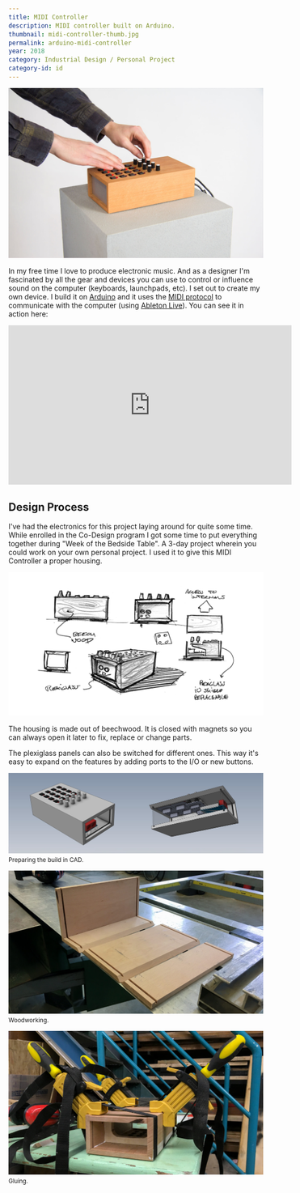 ```yaml
---
title: MIDI Controller
description: MIDI controller built on Arduino.
thumbnail: midi-controller-thumb.jpg
permalink: arduino-midi-controller
year: 2018
category: Industrial Design / Personal Project
category-id: id
---
```


![hero photo](/img/portfolio/midi-controller.jpg)

In my free time I love to produce electronic music. And as a designer I'm fascinated by all the gear and devices you can use to control or influence sound on the computer (keyboards, launchpads, etc). I set out to create my own device. I build it on [Arduino](https://www.arduino.cc/) and it uses the [MIDI protocol](https://en.wikipedia.org/wiki/MIDI) to communicate with the computer (using [Ableton Live](https://www.ableton.com/)). You can see it in action here:

<iframe src="https://www.youtube-nocookie.com/embed/LXM0CFesRDU?modestbranding=1&showinfo=0&rel=0&theme=light&color=white" width="560" height="315" frameborder="0"></iframe>

## Design Process

I've had the electronics for this project laying around for quite some time. While enrolled in the Co-Design program I got some time to put everything together during "Week of the Bedside Table". A 3-day project wherein you could work on your own personal project. I used it to give this MIDI Controller a proper housing.

![midi controller sketch](/img/portfolio/midi-controller-sketch.png)

The housing is made out of beechwood. It is closed with magnets so you can always open it later to fix, replace or change parts.

The plexiglass panels can also be switched for different ones. This way it's easy to expand on the features by adding ports to the I/O or new buttons.

![midi controller sketch](/img/portfolio/midi-controller-cad.jpg) <small>Preparing the build in CAD.</small>

![woodworking](/img/portfolio/midi-controller-build-1.jpg)<small>Woodworking.</small>

![woodworking](/img/portfolio/midi-controller-build-2.jpg)<small>Gluing.</small>
